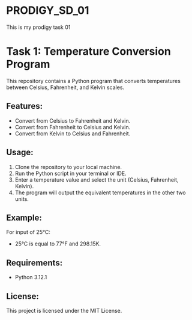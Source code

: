 # PRODIGY_SD_01
This is my prodigy task 01
# Task 1: Temperature Conversion Program

This repository contains a Python program that converts temperatures between Celsius, Fahrenheit, and Kelvin scales.

## Features:
- Convert from Celsius to Fahrenheit and Kelvin.
- Convert from Fahrenheit to Celsius and Kelvin.
- Convert from Kelvin to Celsius and Fahrenheit.

## Usage:
1. Clone the repository to your local machine.
2. Run the Python script in your terminal or IDE.
3. Enter a temperature value and select the unit (Celsius, Fahrenheit, Kelvin).
4. The program will output the equivalent temperatures in the other two units.

## Example:
For input of 25°C:
- 25°C is equal to 77°F and 298.15K.

## Requirements:
- Python 3.12.1

## License:
This project is licensed under the MIT License.

